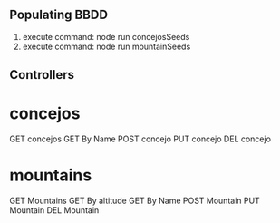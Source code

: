 ## Populating BBDD

1. execute command: node run concejosSeeds
2. execute command: node run mountainSeeds

## Controllers

# concejos

GET concejos
GET By Name
POST concejo
PUT concejo
DEL concejo

# mountains

GET Mountains
GET By altitude
GET By Name
POST Mountain
PUT Mountain
DEL Mountain
